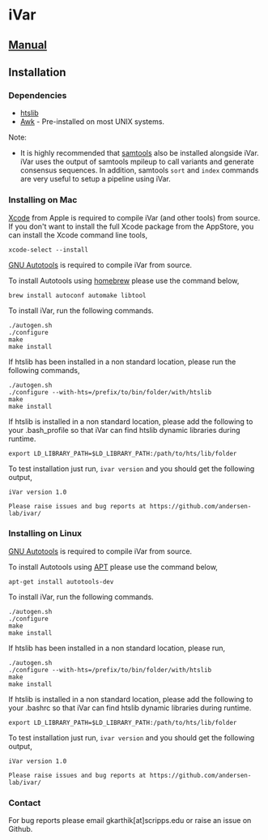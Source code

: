 iVar
===========

## [Manual](https://andersen-lab.github.io/ivar/html/)

## Installation

### Dependencies

* [htslib](https://github.com/samtools/htslib)
* [Awk](https://www.cs.princeton.edu/~bwk/btl.mirror/) - Pre-installed on most UNIX systems.

Note:
* It is highly recommended that [samtools](https://github.com/samtools/samtools) also be installed alongside iVar. iVar uses the output of samtools mpileup to call variants and generate consensus sequences. In addition, samtools `sort` and `index` commands are very useful to setup a pipeline using iVar.


### Installing on Mac

[Xcode](https://developer.apple.com/xcode/) from Apple is required to compile iVar (and other tools) from source. If you don't want to install the full Xcode package from the AppStore, you can install the Xcode command line tools,

```
xcode-select --install
```

[GNU Autotools](https://www.gnu.org/software/automake/manual/html_node/Autotools-Introduction.html#Autotools-Introduction) is required to compile iVar from source.

To install Autotools using [homebrew](https://brew.sh/) please use the command below,

```
brew install autoconf automake libtool
```

To install iVar, run the following commands.

```
./autogen.sh
./configure
make
make install
```

If htslib has been installed in a non standard location, please run the following commands,

```
./autogen.sh
./configure --with-hts=/prefix/to/bin/folder/with/htslib
make
make install
```

If htslib is installed in a non standard location, please add the following to your .bash_profile so that iVar can find htslib dynamic libraries during runtime.

```
export LD_LIBRARY_PATH=$LD_LIBRARY_PATH:/path/to/hts/lib/folder
```

To test installation just run, `ivar version` and you should get the following output,

```
iVar version 1.0

Please raise issues and bug reports at https://github.com/andersen-lab/ivar/
```

### Installing on Linux

[GNU Autotools](https://www.gnu.org/software/automake/manual/html_node/Autotools-Introduction.html#Autotools-Introduction) is required to compile iVar from source.

To install Autotools using [APT](https://help.ubuntu.com/lts/serverguide/apt.html) please use the command below,

```
apt-get install autotools-dev
```

To install iVar, run the following commands.

```
./autogen.sh
./configure
make
make install
```

If htslib has been installed in a non standard location, please run,

```
./autogen.sh
./configure --with-hts=/prefix/to/bin/folder/with/htslib
make
make install
```

If htslib is installed in a non standard location, please add the following to your .bashrc so that iVar can find htslib dynamic libraries during runtime.

```
export LD_LIBRARY_PATH=$LD_LIBRARY_PATH:/path/to/hts/lib/folder
```

To test installation just run, `ivar version` and you should get the following output,

```
iVar version 1.0

Please raise issues and bug reports at https://github.com/andersen-lab/ivar/
```

### Contact

For bug reports please email gkarthik[at]scripps.edu or raise an issue on Github.
